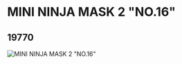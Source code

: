 # MINI NINJA  MASK 2 "NO.16"
## 19770
![MINI NINJA  MASK 2 "NO.16"](https://lc-www-live-s.legocdn.com/media/bricks/5/2/6102011.jpg)